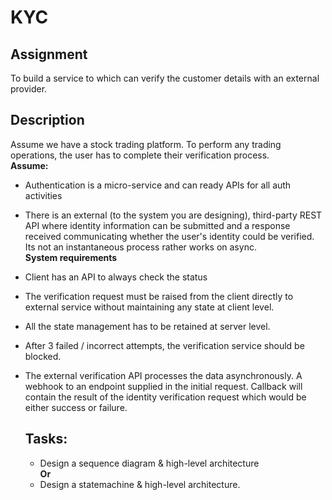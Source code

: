 # KYC 

## Assignment 

To build a service to which can verify the customer details with an external provider. 

## Description 
Assume we have a stock trading platform. To perform any trading operations, the user has to complete their verification process. 
    </br>
**Assume:** 
- Authentication is a micro-service and can ready APIs for all auth activities 
- There is an external (to the system you are designing), third-party REST API where identity information can be submitted and a response received communicating whether the user's identity could be verified. Its not an instantaneous process rather works on async. 
    </br>
**System requirements** 
- Client has an API to always check the status
- The verification request must be raised from the client directly to external service without maintaining any state at client level. 
- All the state management has to be retained at server level. 
- After 3 failed / incorrect attempts, the verification service should be blocked. 
- The external verification API processes the data asynchronously. A webhook to an endpoint supplied in the initial request. Callback will contain the result of the identity verification request which would be either success or failure. 
  

  ## Tasks: 
  - Design a sequence diagram & high-level architecture </br>
  **Or**
  - Design a statemachine & high-level architecture. 